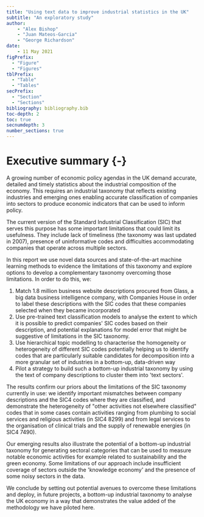 ```yaml
---
title: "Using text data to improve industrial statistics in the UK"
subtitle: "An exploratory study"
author:
    - "Alex Bishop"
    - "Juan Mateos-Garcia"
    - "George Richardson"
date:
    - 11 May 2021
figPrefix:
  - "Figure"
  - "Figures"
tblPrefix:
  - "Table"
  - "Tables"
secPrefix:
  - "Section"
  - "Sections"
bibliography: bibliography.bib
toc-depth: 2
toc: true
secnumdepth: 3
number_sections: true
---
```


# Executive summary {-}

A growing number of economic policy agendas in the UK demand accurate, detailed and timely statistics about the industrial composition of the economy. This requires an industrial taxonomy that reflects existing industries and emerging ones enabling accurate classification of companies into sectors to produce economic indicators that can be used to inform policy. 

The current version of the Standard Industrial Classification (SIC) that serves this purpose has some important limitations that could limit its usefulness. They include lack of timeliness (the taxonomy was last updated in 2007), presence of uninformative codes and difficulties accommodating companies that operate across multiple sectors.

In this report we use novel data sources and state-of-the-art machine learning methods to evidence the limitations of this taxonomy and explore options to develop a complementary taxonomy overcoming those limitations. In order to do this, we:

1. Match 1.8 million business website descriptions procured from Glass, a big data business intelligence company, with Companies House in order to label these descriptions with the SIC codes that these companies selected when they became incorporated
2. Use pre-trained text classification models to analyse the extent to which it is possible to predict companies' SIC codes based on their description, and potential explanations for model error that might be suggestive of limitations in the SIC taxonomy.
3. Use hierarchical topic modelling to characterise the homogeneity or heterogeneity of different SIC codes potentially helping us to identify codes that are particularly suitable candidates for decomposition into a more granular set of industries in a bottom-up, data-driven way
4. Pilot a strategy to build such a bottom-up industrial taxonomy by using the text of company descriptions to cluster them into 'text sectors'.

The results confirm our priors about the limitations of the SIC taxonomy currently in use: we identify important mismatches between company descriptions and the SIC4 codes where they are classified, and demonstrate the heterogeneity of "other activities not elsewhere classified" codes that in some cases contain activities ranging from plumbing to social services and religious activities (in SIC4 8299) and from legal services to the organisation of clinical trials and the supply of renewable energies (in SIC4 7490). 

Our emerging results also illustrate the potential of a bottom-up industrial taxonomy for generating sectoral categories that can be used to measure notable economic activities for example related to sustainability and the green economy. Some limitations of our approach include insufficient coverage of sectors outside the 'knowledge economy' and the presence of some noisy sectors in the data.

We conclude by setting out potential avenues to overcome these limitations and deploy, in future projects, a bottom-up industrial taxonomy to analyse the UK economy in a way that demonstrates the value added of the methodology we have piloted here.
